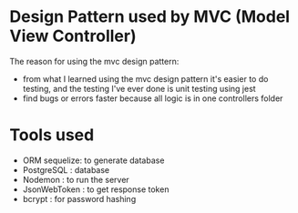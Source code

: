# Design Pattern used by MVC (Model View Controller)

The reason for using the mvc design pattern:
- from what I learned using the mvc design pattern it's easier to do testing, and the testing I've ever done is unit testing using jest
- find bugs or errors faster because all logic is in one controllers folder

# Tools used
- ORM sequelize: to generate database
- PostgreSQL : database
- Nodemon : to run the server
- JsonWebToken : to get response token
- bcrypt : for password hashing